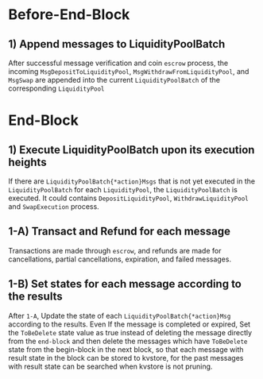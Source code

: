 <!--
order: 6
-->

# Before-End-Block

## 1) Append messages to LiquidityPoolBatch

After successful message verification and coin `escrow` process, the incoming `MsgDepositToLiquidityPool`, `MsgWithdrawFromLiquidityPool`, and `MsgSwap` are appended into the current `LiquidityPoolBatch` of the corresponding `LiquidityPool`

# End-Block

## 1) Execute LiquidityPoolBatch upon its execution heights

If there are `LiquidityPoolBatch{*action}Msgs` that is not yet executed in the `LiquidityPoolBatch` for each `LiquidityPool`, the `LiquidityPoolBatch` is executed. It could contains `DepositLiquidityPool`, `WithdrawLiquidityPool` and `SwapExecution` process.

## 1-A) Transact and Refund for each message

Transactions are made through `escrow`, and refunds are made for cancellations, partial cancellations, expiration, and failed messages.

## 1-B) Set states for each message according to the results

After `1-A`, Update the state of each `LiquidityPoolBatch{*action}Msg` according to the results. Even If the message is completed or expired, Set the `ToBeDelete` state value as true instead of deleting the message directly from the `end-block` and then delete the messages which have `ToBeDelete` state from the begin-block in the next block, so that each message with result state in the block can be stored to kvstore, for the past messages with result state can be searched when kvstore is not pruning.
